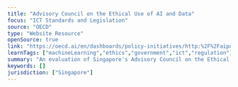 ```yaml
---
title: "Advisory Council on the Ethical Use of AI and Data"
focus: "ICT Standards and Legislation"
source: "OECD"
type: "Website Resource"
openSource: true
link: "https://oecd.ai/en/dashboards/policy-initiatives/http:%2F%2Faipo.oecd.org%2F2021-data-policyInitiatives-24364"
learnTags: ["machineLearning","ethics","government","ict","regulation"]
summary: "An evaluation of Singapore's Advisory Council on the Ethical Use of AI and Data."
keywords: []
jurisdiction: ["Singapore"]
---
```

